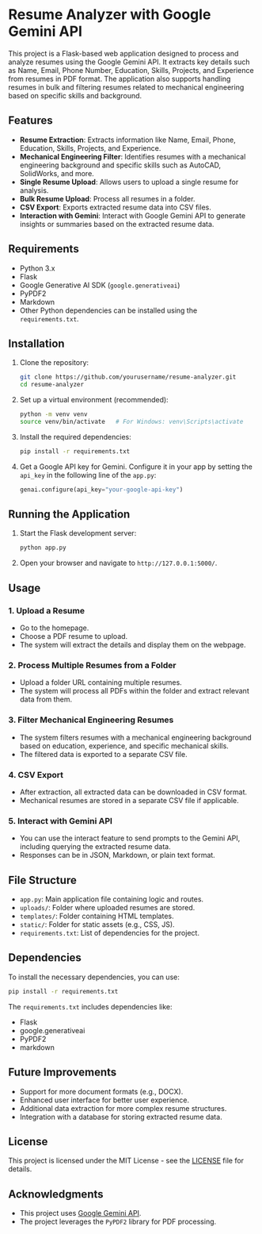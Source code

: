 
# Resume Analyzer with Google Gemini API

This project is a Flask-based web application designed to process and analyze resumes using the Google Gemini API. It extracts key details such as Name, Email, Phone Number, Education, Skills, Projects, and Experience from resumes in PDF format. The application also supports handling resumes in bulk and filtering resumes related to mechanical engineering based on specific skills and background.

## Features

- **Resume Extraction**: Extracts information like Name, Email, Phone, Education, Skills, Projects, and Experience.
- **Mechanical Engineering Filter**: Identifies resumes with a mechanical engineering background and specific skills such as AutoCAD, SolidWorks, and more.
- **Single Resume Upload**: Allows users to upload a single resume for analysis.
- **Bulk Resume Upload**: Process all resumes in a folder.
- **CSV Export**: Exports extracted resume data into CSV files.
- **Interaction with Gemini**: Interact with Google Gemini API to generate insights or summaries based on the extracted resume data.

## Requirements

- Python 3.x
- Flask
- Google Generative AI SDK (`google.generativeai`)
- PyPDF2
- Markdown
- Other Python dependencies can be installed using the `requirements.txt`.

## Installation

1. Clone the repository:
   ```bash
   git clone https://github.com/yourusername/resume-analyzer.git
   cd resume-analyzer
   ```

2. Set up a virtual environment (recommended):
   ```bash
   python -m venv venv
   source venv/bin/activate   # For Windows: venv\Scripts\activate
   ```

3. Install the required dependencies:
   ```bash
   pip install -r requirements.txt
   ```

4. Get a Google API key for Gemini. Configure it in your app by setting the `api_key` in the following line of the `app.py`:
   ```python
   genai.configure(api_key="your-google-api-key")
   ```

## Running the Application

1. Start the Flask development server:
   ```bash
   python app.py
   ```

2. Open your browser and navigate to `http://127.0.0.1:5000/`.

## Usage

### 1. Upload a Resume
- Go to the homepage.
- Choose a PDF resume to upload.
- The system will extract the details and display them on the webpage.

### 2. Process Multiple Resumes from a Folder
- Upload a folder URL containing multiple resumes.
- The system will process all PDFs within the folder and extract relevant data from them.

### 3. Filter Mechanical Engineering Resumes
- The system filters resumes with a mechanical engineering background based on education, experience, and specific mechanical skills.
- The filtered data is exported to a separate CSV file.

### 4. CSV Export
- After extraction, all extracted data can be downloaded in CSV format.
- Mechanical resumes are stored in a separate CSV file if applicable.

### 5. Interact with Gemini API
- You can use the interact feature to send prompts to the Gemini API, including querying the extracted resume data.
- Responses can be in JSON, Markdown, or plain text format.

## File Structure

- `app.py`: Main application file containing logic and routes.
- `uploads/`: Folder where uploaded resumes are stored.
- `templates/`: Folder containing HTML templates.
- `static/`: Folder for static assets (e.g., CSS, JS).
- `requirements.txt`: List of dependencies for the project.

## Dependencies

To install the necessary dependencies, you can use:

```bash
pip install -r requirements.txt
```

The `requirements.txt` includes dependencies like:

- Flask
- google.generativeai
- PyPDF2
- markdown

## Future Improvements

- Support for more document formats (e.g., DOCX).
- Enhanced user interface for better user experience.
- Additional data extraction for more complex resume structures.
- Integration with a database for storing extracted resume data.

## License

This project is licensed under the MIT License - see the [LICENSE](LICENSE) file for details.

## Acknowledgments

- This project uses [Google Gemini API](https://cloud.google.com/genai).
- The project leverages the `PyPDF2` library for PDF processing.
